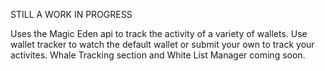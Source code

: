 STILL A WORK IN PROGRESS

Uses the Magic Eden api to track the activity of a variety of wallets. Use wallet tracker to watch the default wallet or submit your own to track your activites. 
Whale Tracking section and White List Manager coming soon.